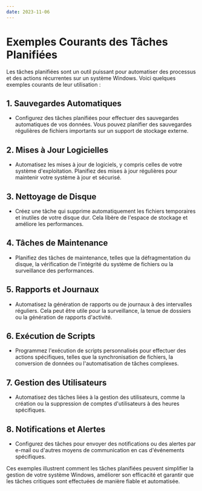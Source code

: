```yaml
---
date: 2023-11-06
---
```


# Exemples Courants des Tâches Planifiées

Les tâches planifiées sont un outil puissant pour automatiser des processus et des actions récurrentes sur un système Windows. Voici quelques exemples courants de leur utilisation :

## 1. Sauvegardes Automatiques

- Configurez des tâches planifiées pour effectuer des sauvegardes automatiques de vos données. Vous pouvez planifier des sauvegardes régulières de fichiers importants sur un support de stockage externe.

## 2. Mises à Jour Logicielles

- Automatisez les mises à jour de logiciels, y compris celles de votre système d'exploitation. Planifiez des mises à jour régulières pour maintenir votre système à jour et sécurisé.

## 3. Nettoyage de Disque

- Créez une tâche qui supprime automatiquement les fichiers temporaires et inutiles de votre disque dur. Cela libère de l'espace de stockage et améliore les performances.

## 4. Tâches de Maintenance

- Planifiez des tâches de maintenance, telles que la défragmentation du disque, la vérification de l'intégrité du système de fichiers ou la surveillance des performances.

## 5. Rapports et Journaux

- Automatisez la génération de rapports ou de journaux à des intervalles réguliers. Cela peut être utile pour la surveillance, la tenue de dossiers ou la génération de rapports d'activité.

## 6. Exécution de Scripts

- Programmez l'exécution de scripts personnalisés pour effectuer des actions spécifiques, telles que la synchronisation de fichiers, la conversion de données ou l'automatisation de tâches complexes.

## 7. Gestion des Utilisateurs

- Automatisez des tâches liées à la gestion des utilisateurs, comme la création ou la suppression de comptes d'utilisateurs à des heures spécifiques.

## 8. Notifications et Alertes

- Configurez des tâches pour envoyer des notifications ou des alertes par e-mail ou d'autres moyens de communication en cas d'événements spécifiques.

Ces exemples illustrent comment les tâches planifiées peuvent simplifier la gestion de votre système Windows, améliorer son efficacité et garantir que les tâches critiques sont effectuées de manière fiable et automatisée.

